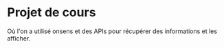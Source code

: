 # Projet de cours 
Où l'on a utilisé onsens et des APIs pour récupérer des informations et les afficher.
